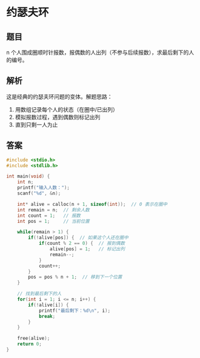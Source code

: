 # 约瑟夫环

## 题目

n 个人围成圈顺时针报数，报偶数的人出列（不参与后续报数），求最后剩下的人的编号。

## 解析

这是经典的约瑟夫环问题的变体。解题思路：

1. 用数组记录每个人的状态（在圈中/已出列）
2. 模拟报数过程，遇到偶数则标记出列
3. 直到只剩一人为止

## 答案

```c
#include <stdio.h>
#include <stdlib.h>

int main(void) {
    int n;
    printf("输入人数：");
    scanf("%d", &n);

    int* alive = calloc(n + 1, sizeof(int));  // 0 表示在圈中
    int remain = n;  // 剩余人数
    int count = 1;   // 报数
    int pos = 1;     // 当前位置

    while(remain > 1) {
        if(!alive[pos]) {  // 如果这个人还在圈中
            if(count % 2 == 0) {  // 报到偶数
                alive[pos] = 1;   // 标记出列
                remain--;
            }
            count++;
        }
        pos = pos % n + 1;  // 移到下一个位置
    }

    // 找到最后剩下的人
    for(int i = 1; i <= n; i++) {
        if(!alive[i]) {
            printf("最后剩下：%d\n", i);
            break;
        }
    }

    free(alive);
    return 0;
}
```
